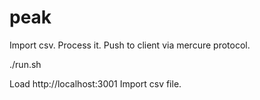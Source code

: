 # peak
Import csv. Process it. Push to client via mercure protocol.

./run.sh

Load http://localhost:3001
Import csv file.
